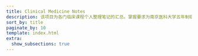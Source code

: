```yaml
---
title: Clinical Medicine Notes
description: 该项目为各门临床课程个人整理笔记的汇总。掌握要求为南京医科大学五年制临床专业要求。
sort_by: title
paginate_by: 10
template: index.html
extra:
  show_subsections: true
---
```

